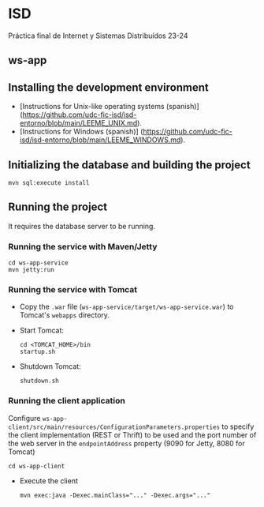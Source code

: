 # ISD
Práctica final de Internet y Sistemas Distribuídos 23-24
## ws-app

## Installing the development environment

- [Instructions for Unix-like operating systems (spanish)] (https://github.com/udc-fic-isd/isd-entorno/blob/main/LEEME_UNIX.md).
- [Instructions for Windows (spanish)] (https://github.com/udc-fic-isd/isd-entorno/blob/main/LEEME_WINDOWS.md).

## Initializing the database and building the project

	mvn sql:execute install

## Running the project

It requires the database server to be running.

### Running the service with Maven/Jetty

	cd ws-app-service
	mvn jetty:run

### Running the service with Tomcat

- Copy the `.war` file (`ws-app-service/target/ws-app-service.war`)
  to Tomcat's `webapps` directory.

- Start Tomcat:

      cd <TOMCAT_HOME>/bin
      startup.sh

- Shutdown Tomcat:

      shutdown.sh

### Running the client application

Configure `ws-app-client/src/main/resources/ConfigurationParameters.properties`
to specify the client implementation (REST or Thrift) to be used and
the port number of the web server in the `endpointAddress` property
(9090 for Jetty, 8080 for Tomcat)

	cd ws-app-client

- Execute the client 

      mvn exec:java -Dexec.mainClass="..." -Dexec.args="..."

